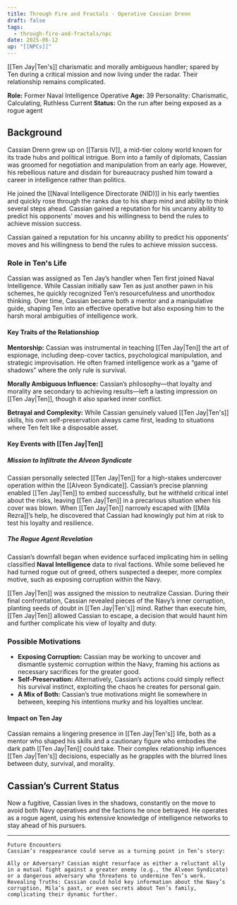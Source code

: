 ```yaml
---
title: Through Fire and Fractals - Operative Cassian Drenn
draft: false
tags:
  - through-fire-and-fractals/npc
date: 2025-06-12
up: "[[NPCs]]"
---
```


[[Ten Jay|Ten's]] charismatic and morally ambiguous handler; spared by Ten during a critical mission and now living under the radar. Their relationship remains complicated.

**Role:** Former Naval Intelligence Operative 
**Age:** 39 Personality: Charismatic, Calculating, Ruthless Current 
**Status:** On the run after being exposed as a rogue agent

## Background 

Cassian Drenn grew up on [[Tarsis IV]], a mid-tier colony world known for its trade hubs and political intrigue. Born into a family of diplomats, Cassian was groomed for negotiation and manipulation from an early age. However, his rebellious nature and disdain for bureaucracy pushed him toward a career in intelligence rather than politics. 

He joined the [[Naval Intelligence Directorate (NID)]] in his early twenties and quickly rose through the ranks due to his sharp mind and ability to think several steps ahead. Cassian gained a reputation for his uncanny ability to predict his opponents' moves and his willingness to bend the rules to achieve mission success.

Cassian gained a reputation for his uncanny ability to predict his opponents' moves and his willingness to bend the rules to achieve mission success.

### Role in Ten's Life

Cassian was assigned as Ten Jay’s handler when Ten first joined Naval Intelligence. While Cassian initially saw Ten as just another pawn in his schemes, he quickly recognized Ten’s resourcefulness and unorthodox thinking. Over time, Cassian became both a mentor and a manipulative guide, shaping Ten into an effective operative but also exposing him to the harsh moral ambiguities of intelligence work.

#### Key Traits of the Relationshiop

**Mentorship:** Cassian was instrumental in teaching [[Ten Jay|Ten]] the art of espionage, including deep-cover tactics, psychological manipulation, and strategic improvisation. He often framed intelligence work as a “game of shadows” where the only rule is survival.

**Morally Ambiguous Influence:** Cassian’s philosophy—that loyalty and morality are secondary to achieving results—left a lasting impression on [[Ten Jay|Ten]], though it also sparked inner conflict.

**Betrayal and Complexity:** While Cassian genuinely valued [[Ten Jay|Ten's]] skills, his own self-preservation always came first, leading to situations where Ten felt like a disposable asset.

#### Key Events with [[Ten Jay|Ten]]

##### Mission to Infiltrate the Alveon Syndicate

Cassian personally selected [[Ten Jay|Ten]] for a high-stakes undercover operation within the [[Alveon Syndicate]]. Cassian’s precise planning enabled [[Ten Jay|Ten]] to embed successfully, but he withheld critical intel about the risks, leaving [[Ten Jay|Ten]] in a precarious situation when his cover was blown.
When [[Ten Jay|Ten]] narrowly escaped with [[Mila Rezra]]’s help, he discovered that Cassian had knowingly put him at risk to test his loyalty and resilience.

##### The Rogue Agent Revelation

Cassian’s downfall began when evidence surfaced implicating him in selling classified **Naval Intelligence** data to rival factions. While some believed he had turned rogue out of greed, others suspected a deeper, more complex motive, such as exposing corruption within the Navy.

[[Ten Jay|Ten]] was assigned the mission to neutralize Cassian. During their final confrontation, Cassian revealed pieces of the Navy’s inner corruption, planting seeds of doubt in [[Ten Jay|Ten's]] mind. Rather than execute him, [[Ten Jay|Ten]] allowed Cassian to escape, a decision that would haunt him and further complicate his view of loyalty and duty.

### Possible Motivations

- **Exposing Corruption:** Cassian may be working to uncover and dismantle systemic corruption within the Navy, framing his actions as necessary sacrifices for the greater good.
- **Self-Preservation:** Alternatively, Cassian’s actions could simply reflect his survival instinct, exploiting the chaos he creates for personal gain.
- **A Mix of Both:** Cassian’s true motivations might lie somewhere in between, keeping his intentions murky and his loyalties unclear.

#### Impact on Ten Jay

Cassian remains a lingering presence in [[Ten Jay|Ten's]] life, both as a mentor who shaped his skills and a cautionary figure who embodies the dark path [[Ten Jay|Ten]] could take. Their complex relationship influences [[Ten Jay|Ten's]] decisions, especially as he grapples with the blurred lines between duty, survival, and morality.
## Cassian’s Current Status

Now a fugitive, Cassian lives in the shadows, constantly on the move to avoid both Navy operatives and the factions he once betrayed. He operates as a rogue agent, using his extensive knowledge of intelligence networks to stay ahead of his pursuers.

---

```
Future Encounters
Cassian’s reappearance could serve as a turning point in Ten’s story:

Ally or Adversary? Cassian might resurface as either a reluctant ally in a mutual fight against a greater enemy (e.g., the Alveon Syndicate) or a dangerous adversary who threatens to undermine Ten’s work.
Revealing Truths: Cassian could hold key information about the Navy’s corruption, Mila’s past, or even secrets about Ten’s family, complicating their dynamic further.
```